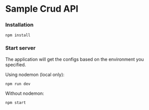 # Sample Crud API

### Installation
```
npm install
```

### Start server
The application will get the configs based on the environment you specified.

Using nodemon (local only):

```
npm run dev
```

Without nodemon:
```
npm start
```